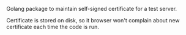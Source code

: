 Golang package to maintain self-signed certificate for a test server.

Certificate is stored on disk, so it browser won't complain about new certificate
each time the code is run.
